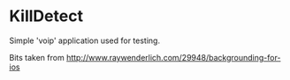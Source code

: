 KillDetect
==========

Simple 'voip' application used for testing.

Bits taken from http://www.raywenderlich.com/29948/backgrounding-for-ios
